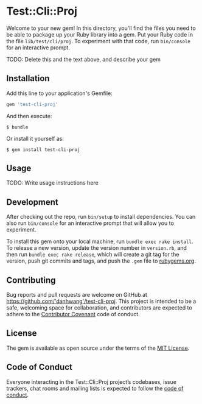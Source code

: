 # Test::Cli::Proj

Welcome to your new gem! In this directory, you'll find the files you need to be able to package up your Ruby library into a gem. Put your Ruby code in the file `lib/test/cli/proj`. To experiment with that code, run `bin/console` for an interactive prompt.

TODO: Delete this and the text above, and describe your gem

## Installation

Add this line to your application's Gemfile:

```ruby
gem 'test-cli-proj'
```

And then execute:

    $ bundle

Or install it yourself as:

    $ gem install test-cli-proj

## Usage

TODO: Write usage instructions here

## Development

After checking out the repo, run `bin/setup` to install dependencies. You can also run `bin/console` for an interactive prompt that will allow you to experiment.

To install this gem onto your local machine, run `bundle exec rake install`. To release a new version, update the version number in `version.rb`, and then run `bundle exec rake release`, which will create a git tag for the version, push git commits and tags, and push the `.gem` file to [rubygems.org](https://rubygems.org).

## Contributing

Bug reports and pull requests are welcome on GitHub at https://github.com/'danhwang'/test-cli-proj. This project is intended to be a safe, welcoming space for collaboration, and contributors are expected to adhere to the [Contributor Covenant](http://contributor-covenant.org) code of conduct.

## License

The gem is available as open source under the terms of the [MIT License](https://opensource.org/licenses/MIT).

## Code of Conduct

Everyone interacting in the Test::Cli::Proj project’s codebases, issue trackers, chat rooms and mailing lists is expected to follow the [code of conduct](https://github.com/'danhwang'/test-cli-proj/blob/master/CODE_OF_CONDUCT.md).
